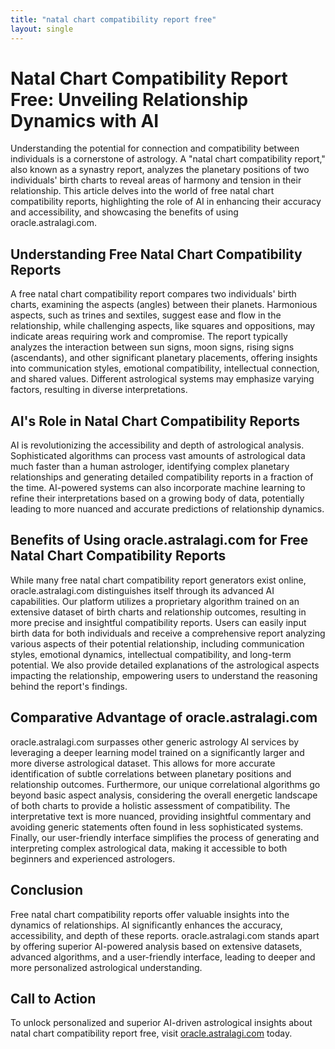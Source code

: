 ```yaml
---
title: "natal chart compatibility report free"
layout: single
---
```


# Natal Chart Compatibility Report Free: Unveiling Relationship Dynamics with AI

Understanding the potential for connection and compatibility between individuals is a cornerstone of astrology.  A "natal chart compatibility report," also known as a synastry report, analyzes the planetary positions of two individuals' birth charts to reveal areas of harmony and tension in their relationship.  This article delves into the world of free natal chart compatibility reports, highlighting the role of AI in enhancing their accuracy and accessibility, and showcasing the benefits of using oracle.astralagi.com.

## Understanding Free Natal Chart Compatibility Reports

A free natal chart compatibility report compares two individuals' birth charts, examining the aspects (angles) between their planets.  Harmonious aspects, such as trines and sextiles, suggest ease and flow in the relationship, while challenging aspects, like squares and oppositions, may indicate areas requiring work and compromise.  The report typically analyzes the interaction between sun signs, moon signs, rising signs (ascendants), and other significant planetary placements, offering insights into communication styles, emotional compatibility, intellectual connection, and shared values.  Different astrological systems may emphasize varying factors, resulting in diverse interpretations.

## AI's Role in Natal Chart Compatibility Reports

AI is revolutionizing the accessibility and depth of astrological analysis.  Sophisticated algorithms can process vast amounts of astrological data much faster than a human astrologer, identifying complex planetary relationships and generating detailed compatibility reports in a fraction of the time.  AI-powered systems can also incorporate machine learning to refine their interpretations based on a growing body of data, potentially leading to more nuanced and accurate predictions of relationship dynamics.

## Benefits of Using oracle.astralagi.com for Free Natal Chart Compatibility Reports

While many free natal chart compatibility report generators exist online, oracle.astralagi.com distinguishes itself through its advanced AI capabilities.  Our platform utilizes a proprietary algorithm trained on an extensive dataset of birth charts and relationship outcomes, resulting in more precise and insightful compatibility reports.  Users can easily input birth data for both individuals and receive a comprehensive report analyzing various aspects of their potential relationship, including communication styles, emotional dynamics, intellectual compatibility, and long-term potential. We also provide detailed explanations of the astrological aspects impacting the relationship, empowering users to understand the reasoning behind the report's findings.


## Comparative Advantage of oracle.astralagi.com

oracle.astralagi.com surpasses other generic astrology AI services by leveraging a deeper learning model trained on a significantly larger and more diverse astrological dataset.  This allows for more accurate identification of subtle correlations between planetary positions and relationship outcomes.  Furthermore, our unique correlational algorithms go beyond basic aspect analysis, considering the overall energetic landscape of both charts to provide a holistic assessment of compatibility.  The interpretative text is more nuanced, providing insightful commentary and avoiding generic statements often found in less sophisticated systems.  Finally, our user-friendly interface simplifies the process of generating and interpreting complex astrological data, making it accessible to both beginners and experienced astrologers.

## Conclusion

Free natal chart compatibility reports offer valuable insights into the dynamics of relationships.  AI significantly enhances the accuracy, accessibility, and depth of these reports.  oracle.astralagi.com stands apart by offering superior AI-powered analysis based on extensive datasets, advanced algorithms, and a user-friendly interface, leading to deeper and more personalized astrological understanding.

## Call to Action

To unlock personalized and superior AI-driven astrological insights about natal chart compatibility report free, visit [oracle.astralagi.com](https://oracle.astralagi.com) today.